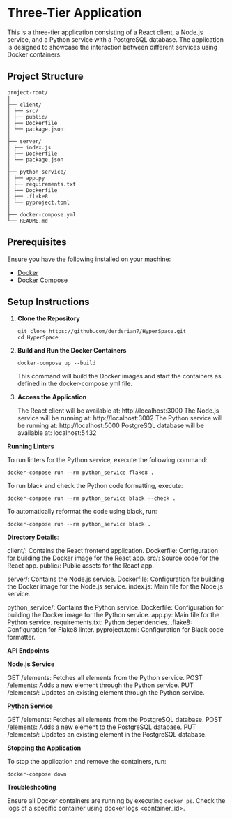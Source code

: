 # Three-Tier Application

This is a three-tier application consisting of a React client, a Node.js service, and a Python service with a PostgreSQL database. The application is designed to showcase the interaction between different services using Docker containers.

## Project Structure
```
project-root/
│
├── client/
│ ├── src/
│ ├── public/
│ ├── Dockerfile
│ └── package.json
│
├── server/
│ ├── index.js
│ ├── Dockerfile
│ └── package.json
│
├── python_service/
│ ├── app.py
│ ├── requirements.txt
│ ├── Dockerfile
│ ├── .flake8
│ └── pyproject.toml
│
├── docker-compose.yml
└── README.md
```
## Prerequisites

Ensure you have the following installed on your machine:

- [Docker](https://www.docker.com/get-started)
- [Docker Compose](https://docs.docker.com/compose/install/)

## Setup Instructions

1. **Clone the Repository**

   ```
   git clone https://github.com/derderian7/HyperSpace.git
   cd HyperSpace
   ```

2. **Build and Run the Docker Containers**
   ```
   docker-compose up --build
   ```
   This command will build the Docker images and start the containers as defined in the docker-compose.yml file.

3. **Access the Application**
   
   The React client will be available at: http://localhost:3000
   The Node.js service will be running at: http://localhost:3002
   The Python service will be running at: http://localhost:5000
   PostgreSQL database will be available at: localhost:5432

**Running Linters**

To run linters for the Python service, execute the following command:
```
docker-compose run --rm python_service flake8 .
```
To run black and check the Python code formatting, execute:
```
docker-compose run --rm python_service black --check .
```
To automatically reformat the code using black, run:
```
docker-compose run --rm python_service black .
```
**Directory Details**:

client/: Contains the React frontend application.
Dockerfile: Configuration for building the Docker image for the React app.
src/: Source code for the React app.
public/: Public assets for the React app.

server/: Contains the Node.js service.
Dockerfile: Configuration for building the Docker image for the Node.js service.
index.js: Main file for the Node.js service.

python_service/: Contains the Python service.
Dockerfile: Configuration for building the Docker image for the Python service.
app.py: Main file for the Python service.
requirements.txt: Python dependencies.
.flake8: Configuration for Flake8 linter.
pyproject.toml: Configuration for Black code formatter.

**API Endpoints**

**Node.js Service**

GET /elements: Fetches all elements from the Python service.
POST /elements: Adds a new element through the Python service.
PUT /elements/: Updates an existing element through the Python service.

**Python Service**

GET /elements: Fetches all elements from the PostgreSQL database.
POST /elements: Adds a new element to the PostgreSQL database.
PUT /elements/: Updates an existing element in the PostgreSQL database.

**Stopping the Application**

To stop the application and remove the containers, run:
```
docker-compose down
```
**Troubleshooting**

Ensure all Docker containers are running by executing ``` docker ps ```.
Check the logs of a specific container using docker logs <container_id>.
